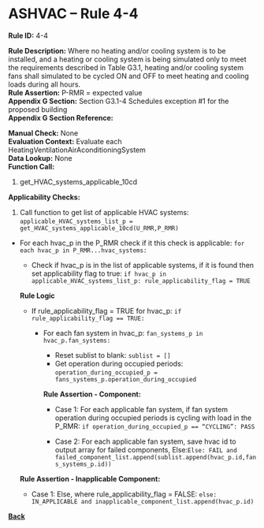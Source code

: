 # ASHVAC – Rule 4-4

**Rule ID:** 4-4
 
**Rule Description:** Where no heating and/or cooling system is to be installed, and a heating or cooling system is being simulated only to meet the requirements described in Table G3.1, heating and/or cooling system fans shall simulated to be cycled ON and OFF to meet heating and cooling loads during all hours.  
**Rule Assertion:** P-RMR = expected value                                           
**Appendix G Section:** Section G3.1-4 Schedules exception #1 for the proposed building  
**Appendix G Section Reference:**  

**Manual Check:** None  
**Evaluation Context:** Evaluate each HeatingVentilationAirAconditioningSystem  
**Data Lookup:** None  
**Function Call:** 

1. get_HVAC_systems_applicable_10cd

**Applicability Checks:** 

1. Call function to get list of applicable HVAC systems: `applicable_HVAC_systems_list_p = get_HVAC_systems_applicable_10cd(U_RMR,P_RMR)`
- For each hvac_p in the P_RMR check if it this check is applicable: `for each hvac_p in P_RMR...hvac_systems:`
    - Check if hvac_p is in the list of applicable systems, if it is found then set applicability flag to true: `if hvac_p in applicable_HVAC_systems_list_p: rule_applicability_flag = TRUE`
    
    **Rule Logic**  
    - If rule_applicability_flag = TRUE for hvac_p: `if rule_applicability_flag == TRUE:`
        - For each fan system in hvac_p: `fan_systems_p in hvac_p.fan_systems:`
            - Reset sublist to blank: `sublist = []`
            - Get operation during occupied periods: `operation_during_occupied_p = fans_systems_p.operation_during_occupied`

            **Rule Assertion - Component:**
            - Case 1: For each applicable fan system, if fan system operation during occupied periods is cycling with load in the P_RMR: `if operation_during_occupied_p == “CYCLING”: PASS`

            - Case 2: For each applicable fan system, save hvac id to output array for failed components, Else:`Else: FAIL and failed_component_list.append(sublist.append(hvac_p.id,fans_systems_p.id))`
    
    **Rule Assertion - Inapplicable Component:**
    - Case 1: Else, where rule_applicability_flag = FALSE: `else: IN_APPLICABLE and inapplicable_component_list.append(hvac_p.id)`


**[Back](../_toc.md)**